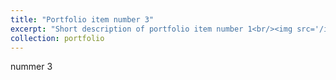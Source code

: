 ```yaml
---
title: "Portfolio item number 3"
excerpt: "Short description of portfolio item number 1<br/><img src='/images/500x300.png'>"
collection: portfolio
---
```


nummer 3